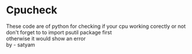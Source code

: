 # Cpucheck
These code are of python for checking if your cpu working corectly or not <br> don't forget to to import psutil package first <br> otherwise it would show an error <br> by - satyam 
